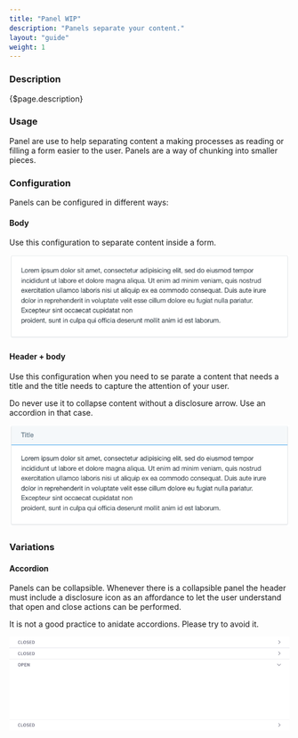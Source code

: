 ```yaml
---
title: "Panel WIP"
description: "Panels separate your content."
layout: "guide"
weight: 1
---
```


### Description

{$page.description}

### Usage

Panel are use to help separating content a making processes as reading or filling a form easier to the user. Panels are a way of chunking into smaller pieces.

### Configuration

Panels can be configured in different ways:

#### Body

Use this configuration to separate content inside a form.

![panel only body most simple version](../../../images/panelNaked.png)

#### Header + body

Use this configuration when you need to se parate a content that needs a title and the title needs to capture the attention of your user.

Do never use it to collapse content without a disclosure arrow. Use an accordion in that case.

![panel with header](../../../images/panelHeaderBody.png)

### Variations

#### Accordion

Panels can be collapsible. Whenever there is a collapsible panel the header must include a disclosure icon as an affordance to let the user understand that open and close actions can be performed.

It is not a good practice to anidate accordions. Please try to avoid it.

![accordion closed and accordion open](../../../images/Accordion.png)



